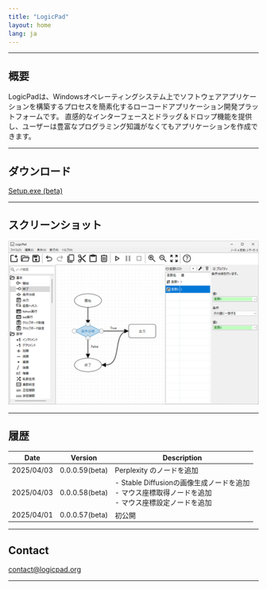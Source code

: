 ```yaml
---
title: "LogicPad"
layout: home
lang: ja
---
```


---

## 概要
LogicPadは、Windowsオペレーティングシステム上でソフトウェアアプリケーションを構築するプロセスを簡素化するローコードアプリケーション開発プラットフォームです。
直感的なインターフェースとドラッグ＆ドロップ機能を提供し、ユーザーは豊富なプログラミング知識がなくてもアプリケーションを作成できます。

---

## ダウンロード

[Setup.exe (beta)](https://github.com/LogicCreate/LOGIC-MAIN.github.io/releases/download/0.0.0.59/Setup.exe)

---

## スクリーンショット

![img.png](screenshot.png)

---

## 履歴

| Date       | Version | Description                                                           |
|------------|---------|-----------------------------------------------------------------------|
| 2025/04/03 | 0.0.0.59(beta) | Perplexity のノードを追加                                                    |
| 2025/04/03 | 0.0.0.58(beta) | - Stable Diffusionの画像生成ノードを追加<br> - マウス座標取得ノードを追加<br> - マウス座標設定ノードを追加 |
| 2025/04/01 | 0.0.0.57(beta)| 初公開                                                                   |

---

## Contact

contact@logicpad.org

---
